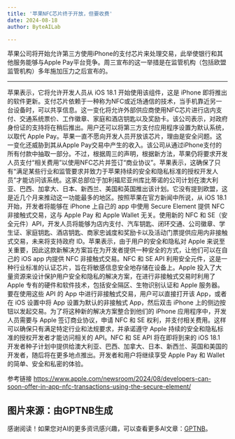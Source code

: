 ```yaml
---
title: '苹果NFC芯片终于开放，但要收费'
date: 2024-08-18
author: ByteAILab

---
```


苹果公司将开始允许第三方使用iPhone的支付芯片来处理交易，此举使银行和其他服务能够与Apple Pay平台竞争。周三宣布的这一举措是在监管机构（包括欧盟监管机构）多年施加压力之后宣布的。

---
苹果表示，它将允许开发人员从 iOS 18.1 开始使用该组件，这是 iPhone 即将推出的软件更新。支付芯片依赖于一种称为NFC或近场通信的技术，当手机靠近另一台设备时，可以共享信息。这一变化将允许外部供应商使用NFC芯片进行店内支付、交通系统票价、工作徽章、家庭和酒店钥匙以及奖励卡。该公司表示，对政府身份证的支持将在稍后推出。用户还可以将第三方支付应用程序设置为默认系统，以取代 Apple Pay。苹果一直不愿向开发人员开放该芯片，理由是安全问题。这一变化还威胁到其从Apple Pay交易中产生的收入。该公司从通过iPhone支付的所有付款中抽取一部分。不过，根据周三的声明，根据新方法，苹果仍将要求开发人员支付“相关费用”以使用NFC芯片并签订“商业协议”。苹果表示，这确保了只有“满足某些行业和监管要求并致力于苹果持续的安全和隐私标准的授权开发人员”才能访问该系统。这家总部位于加利福尼亚州库比蒂诺的公司计划在澳大利亚、巴西、加拿大、日本、新西兰、美国和英国推出该计划。它没有提到欧盟，这是近几个月来推动这一功能最多的地区。按照苹果在官方新闻中所说，从 iOS 18.1 开始，开发者将能够在 iPhone 上自己的 app 中使用 Secure Element 提供 NFC 非接触式交易，这与 Apple Pay 和 Apple Wallet 无关。使用新的 NFC 和 SE（安全元件）API，开发人员将能够为店内支付、汽车钥匙、闭环交通、公司徽章、学生证、家庭钥匙、酒店钥匙、商家忠诚度和奖励卡以及活动门票提供应用内非接触式交易，未来将支持政府 ID。苹果表示，由于用户的安全和隐私对 Apple 来说至关重要，因此这款新解决方案旨在为开发者提供一种安全的方式，让他们可以在自己的 iOS app 内提供 NFC 非接触式交易。NFC 和 SE API 利用安全元件，这是一种行业标准的认证芯片，旨在将敏感信息安全地存储在设备上。Apple 投入了大量资源来设计保护用户安全和隐私的解决方案，在进行非接触式交易时利用了 Apple 专有的硬件和软件技术，包括安全隔区、生物识别认证和 Apple 服务器。要在使用这些 API 的 App 中进行非接触式交易，用户可以直接打开该 App，或者在 iOS 设置中将 App 设置为默认的非接触式 App，然后双击 iPhone 上的侧边按钮以发起交易。为了将这种新的解决方案整合到他们的 iPhone 应用程序中，开发人员需要与 Apple 签订商业协议，申请 NFC 和 SE 权利，并支付相关费用。这样可以确保只有满足特定行业和法规要求，并承诺遵守 Apple 持续的安全和隐私标准的授权开发者才能访问相关的 API。NFC 和 SE API 将在即将到来的 iOS 18.1 开发者种子计划中提供给澳大利亚、巴西、加拿大、日本、新西兰、英国和美国的开发者，随后将在更多地点推出。开发者和用户将继续享受 Apple Pay 和 Wallet 的简单、安全和私密的体验。

参考链接
https://www.apple.com/newsroom/2024/08/developers-can-soon-offer-in-app-nfc-transactions-using-the-secure-element/

图片来源：由GPTNB生成
---
感谢阅读！如果您对AI的更多资讯感兴趣，可以查看更多AI文章：[GPTNB](https://gptnb.com)。